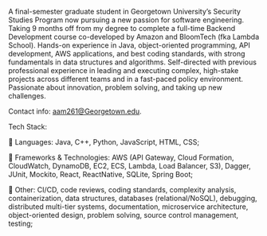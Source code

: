 A final-semester graduate student in Georgetown University’s Security Studies Program now pursuing a new passion for software engineering. Taking 9 months off from my degree to complete a full-time Backend Development course co-developed by Amazon and BloomTech (fka Lambda School). Hands-on experience in Java, object-oriented programming, API development, AWS applications, and best coding standards, with strong fundamentals in data structures and algorithms. Self-directed with previous professional experience in leading and executing complex, high-stake projects across different teams and in a fast-paced policy environment. Passionate about innovation, problem solving, and taking up new challenges.

Contact info: aam261@Georgetown.edu.


Tech Stack:

📌 Languages: Java, C++, Python, JavaScript, HTML, CSS;

📌 Frameworks & Technologies: AWS (API Gateway, Cloud Formation, CloudWatch, DynamoDB, EC2, ECS, Lambda, Load Balancer, S3), Dagger, JUnit, Mockito, React, ReactNative, SQLite, Spring Boot;

📌 Other: CI/CD, code reviews, coding standards, complexity analysis, containerization, data structures, databases (relational/NoSQL), debugging, distributed multi-tier systems, documentation, microservice architecture, object-oriented design, problem solving, source control management, testing;
